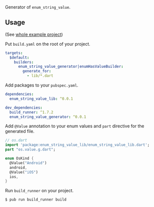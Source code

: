 Generator of `enum_string_value`.

## Usage

(See [whole example project](https://github.com/kikuchy/enum_string_value/tree/master/example))

Put `build.yaml` on the root of your project.

```yaml
targets:
  $default:
    builders:
      enum_string_value_generator|enumHasValueBuilder:
        generate_for:
          - lib/*.dart
```

Add packages to your `pubspec.yaml`.

```yaml
dependencies:
  enum_string_value_lib: ^0.0.1

dev_dependencies:
  build_runner: ^1.7.2
  enum_string_value_generator: ^0.0.1
```

Add `@Value` annotation to your enum values and `part` directive for the generated file.

```dart
// os.dart
import 'package:enum_string_value_lib/enum_string_value_lib.dart';
part "os.value.g.dart";

enum OsKind {
  @Value("Android")
  android,
  @Value("iOS")
  ios,
}
```

Run `build_runner` on your project.

```
$ pub run build_runner build
```